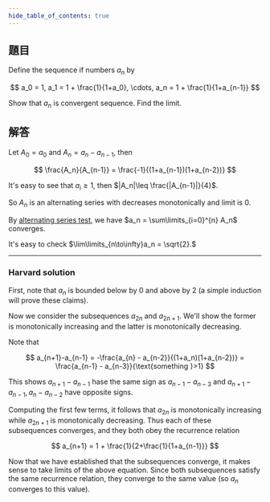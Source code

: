 ```yaml
---
hide_table_of_contents: true
---
```

## 題目

Define the sequence if numbers $a_n$ by 

$$
a_0 = 1, a_1 = 1 + \frac{1}{1+a_0}, \cdots, a_n = 1 + \frac{1}{1+a_{n-1}}
$$

Show that $a_n$ is convergent sequence. Find the limit.

## 解答

Let $A_0 = a_0$ and $A_n= a_n - a_{n-1}$, then 

$$
\frac{A_n}{A_{n-1}} = \frac{-1}{(1+a_{n-1})(1+a_{n-2})}
$$

It's easy to see that $a_i\geq 1$, then $|A_n|\leq \frac{|A_{n-1}|}{4}$.

So $A_n$ is an alternating series with decreases monotonically and limit is 0.

By [alternating series test](https://en.wikipedia.org/wiki/Alternating_series_test), we have $a_n = \sum\limits_{i=0}^{n} A_n$ converges.

It's easy to check $\lim\limits_{n\to\infty}a_n = \sqrt{2}.$

----

### Harvard solution

First, note that $a_n$ is bounded below by $0$ and above by $2$ (a simple induction will prove these claims).

Now we consider the subsequences $a_{2n}$ and $a_{2n+1}$. We'll show the former is monotonically increasing and the latter is monotonically decreasing.

Note that 

$$
a_{n+1}-a_{n-1} = -\frac{a_{n} - a_{n-2}}{(1+a_n)(1+a_{n-2})} = \frac{a_{n-1} - a_{n-3}}{\text{something }>1}
$$

This shows $a_{n+1} - a_{n-1}$ hase the same sign as $a_{n-1} - a_{n-3}$ and $a_{n+1} - a_{n-1}, a_{n} - a_{n-2}$ have opposite signs.

Computing the first few terms, it follows that $a_{2n}$ is monotonically increasing while $a_{2n+1}$ is monotonically decreasing. Thus each of these subsequences converges, and they both obey the recurrence relation

$$
a_{n+1} = 1 + \frac{1}{2+\frac{1}{1+a_{n-1}}}
$$

Now that we have established that the subsequences converge, it makes sense to take limits of the above equation. Since both subsequences satisfy the same recurrence relation, they converge to the same value (so $a_n$ converges to this value).